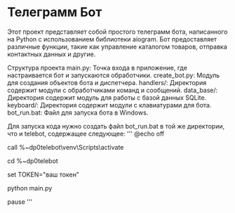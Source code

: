 # Телеграмм Бот

Этот проект представляет собой простого телеграмм бота, написанного на Python с использованием библиотеки aiogram. 
Бот предоставляет различные функции, такие как управление каталогом товаров, отправка контактных данных и другие.

Структура проекта
main.py: Точка входа в приложение, где настраивается бот и запускаются обработчики.
create_bot.py: Модуль для создания объектов бота и диспетчера.
handlers/: Директория содержит модули с обработчиками команд и сообщений.
data_base/: Директория содержит модуль для работы с базой данных SQLite.
keyboard/: Директория содержит модули с клавиатурами для бота.
bot_run.bat: Файл для запуска бота в Windows.

Для запуска кода нужно создать файл bot_run.bat в той же директории, что и telebot, содержащее следующее:
'''
@echo off

call %~dp0telebot\venv\Scripts\activate

cd %~dp0telebot

set TOKEN="ваш токен"

python main.py

pause
'''
